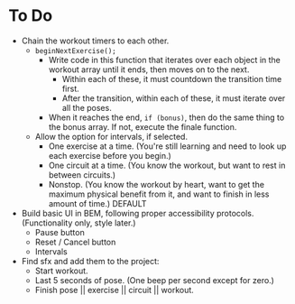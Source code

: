 # To Do

- Chain the workout timers to each other.
  - `beginNextExercise();`
    - Write code in this function that iterates over each object in the workout array until it ends, then moves on to the next.
      - Within each of these, it must countdown the transition time first.
      - After the transition, within each of these, it must iterate over all the poses.
    - When it reaches the end, `if (bonus)`, then do the same thing to the bonus array.  If not, execute the finale function.
  - Allow the option for intervals, if selected.
    - One exercise at a time.  (You're still learning and need to look up each exercise before you begin.)
    - One circuit at a time.  (You know the workout, but want to rest in between circuits.)
    - Nonstop.  (You know the workout by heart, want to get the maximum physical benefit from it, and want to finish in less amount of time.) DEFAULT
- Build basic UI in BEM, following proper accessibility protocols. (Functionality only, style later.)
  - Pause button
  - Reset / Cancel button
  - Intervals
- Find sfx and add them to the project:
  - Start workout.
  - Last 5 seconds of pose. (One beep per second except for zero.)
  - Finish pose || exercise || circuit || workout.